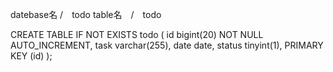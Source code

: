 datebase名 /　todo
table名　/　todo

CREATE TABLE IF NOT EXISTS todo (
  id bigint(20) NOT NULL AUTO_INCREMENT,
  task varchar(255),
  date date,
  status tinyint(1),
  PRIMARY KEY (id)
);
